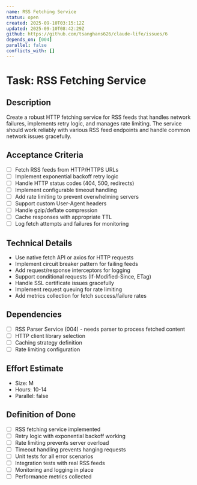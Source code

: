 ```yaml
---
name: RSS Fetching Service
status: open
created: 2025-09-10T03:15:12Z
updated: 2025-09-10T08:42:29Z
github: https://github.com/tsanghans626/claude-life/issues/6
depends_on: [004]
parallel: false
conflicts_with: []
---
```


# Task: RSS Fetching Service

## Description

Create a robust HTTP fetching service for RSS feeds that handles network failures, implements retry logic, and manages rate limiting. The service should work reliably with various RSS feed endpoints and handle common network issues gracefully.

## Acceptance Criteria

- [ ] Fetch RSS feeds from HTTP/HTTPS URLs
- [ ] Implement exponential backoff retry logic
- [ ] Handle HTTP status codes (404, 500, redirects)
- [ ] Implement configurable timeout handling
- [ ] Add rate limiting to prevent overwhelming servers
- [ ] Support custom User-Agent headers
- [ ] Handle gzip/deflate compression
- [ ] Cache responses with appropriate TTL
- [ ] Log fetch attempts and failures for monitoring

## Technical Details

- Use native fetch API or axios for HTTP requests
- Implement circuit breaker pattern for failing feeds
- Add request/response interceptors for logging
- Support conditional requests (If-Modified-Since, ETag)
- Handle SSL certificate issues gracefully
- Implement request queuing for rate limiting
- Add metrics collection for fetch success/failure rates

## Dependencies

- [ ] RSS Parser Service (004) - needs parser to process fetched content
- [ ] HTTP client library selection
- [ ] Caching strategy definition
- [ ] Rate limiting configuration

## Effort Estimate

- Size: M
- Hours: 10-14
- Parallel: false

## Definition of Done

- [ ] RSS fetching service implemented
- [ ] Retry logic with exponential backoff working
- [ ] Rate limiting prevents server overload
- [ ] Timeout handling prevents hanging requests
- [ ] Unit tests for all error scenarios
- [ ] Integration tests with real RSS feeds
- [ ] Monitoring and logging in place
- [ ] Performance metrics collected
